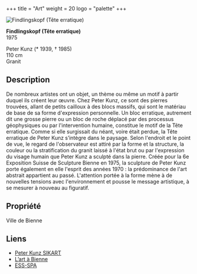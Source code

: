 +++
title = "Art"
weight = 20
logo = "palette"
+++

![Findlingskopf (Tête erratique)](/images/tete.jpg)

**Findlingskopf (Tête erratique)**  
1975

Peter Kunz (* 1939, † 1985)  
110 cm  
Granit

## Description

De nombreux artistes ont un objet, un thème ou même un motif à partir duquel ils créent leur œuvre. Chez Peter Kunz, ce sont des pierres trouvées, allant de petits cailloux à des blocs massifs, qui sont le matériau de base de sa forme d'expression personnelle. Un bloc erratique, autrement dit une grosse pierre ou un bloc de roche déplacé par des processus géophysiques ou par l'intervention humaine, constitue le motif de la Tête erratique. Comme si elle surgissait du néant, voire était perdue, la Tête erratique de Peter Kunz s’intègre dans le paysage. Selon l'endroit et le point de vue, le regard de l'observateur est attiré par la forme et la structure, la couleur ou la stratification du granit laissé à l'état brut ou par l'expression du visage humain que Peter Kunz a sculpté dans la pierre. Créée pour la 6e Exposition Suisse de Sculpture Bienne en 1975, la sculpture de Peter Kunz porte également en elle l'esprit des années 1970 : la prédominance de l'art abstrait appartient au passé. L'attention portée à la forme mène à de nouvelles tensions avec l'environnement et pousse le message artistique, à se mesurer à nouveau au figuratif. 

## Propriété

Ville de Bienne

## Liens

- [Peter Kunz SIKART](https://recherche.sik-isea.ch/fr/sik:person-4001048/in/sikart/actor/list)
- [L’art à Bienne](https://art-a-bienne.ch/fr/)
- [ESS-SPA](https://ess-spa.ch/fr/news/framing-sculptures)